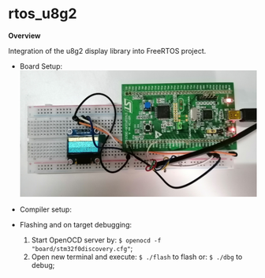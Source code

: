 # rtos_u8g2

**Overview**

Integration of the u8g2 display library into FreeRTOS project.

- Board Setup:
![](IMG_20200507_165628.jpg)

- Compiler setup:

- Flashing and on target debugging:
  1. Start OpenOCD server by: ```$ openocd -f "board/stm32f0discovery.cfg"```;
  2. Open new terminal and execute: ```$ ./flash``` to flash or: ```$ ./dbg``` to debug;
